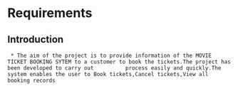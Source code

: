 # Requirements
## Introduction
     * The aim of the project is to provide information of the MOVIE TICKET BOOKING SYTEM to a customer to book the tickets.The project has been developed to carry out          process easily and quickly.The system enables the user to Book tickets,Cancel tickets,View all booking records
